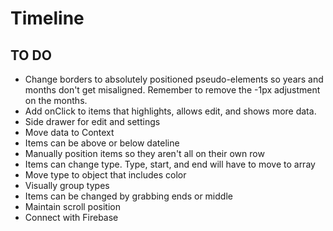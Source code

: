 # Timeline

## TO DO
- Change borders to absolutely positioned pseudo-elements so years and months don't get misaligned. Remember to remove the -1px adjustment on the months.
- Add onClick to items that highlights, allows edit, and shows more data.
- Side drawer for edit and settings
- Move data to Context
- Items can be above or below dateline
- Manually position items so they aren't all on their own row
- Items can change type. Type, start, and end will have to move to array
- Move type to object that includes color
- Visually group types
- Items can be changed by grabbing ends or middle
- Maintain scroll position
- Connect with Firebase
